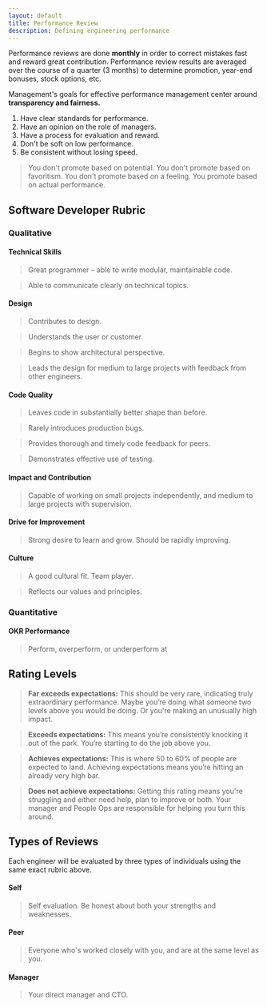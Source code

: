```yaml
---
layout: default
title: Performance Review
description: Defining engineering performance
---
```


Performance reviews are done **monthly** in order to correct mistakes fast and reward great contribution. Performance review results are averaged over the course of a quarter (3 months) to determine promotion, year-end bonuses, stock options, etc.

Management's goals for effective performance management center around **transparency and fairness.**

1. Have clear standards for performance.
1. Have an opinion on the role of managers.
1. Have a process for evaluation and reward.
1. Don't be soft on low performance.
1. Be consistent without losing speed.

> You don't promote based on potential. You don't promote based on favoritism. You don't promote based on a feeling. You promote based on actual performance.

## Software Developer Rubric

### Qualitative

#### Technical Skills

> Great programmer – able to write modular, maintainable code.

> Able to communicate clearly on technical topics.

#### Design

> Contributes to design.

> Understands the user or customer.

> Begins to show architectural perspective.

> Leads the design for medium to large projects with feedback from other engineers.

#### Code Quality

> Leaves code in substantially better shape than before.

> Rarely introduces production bugs.

> Provides thorough and timely code feedback for peers.

> Demonstrates effective use of testing.

#### Impact and Contribution

> Capable of working on small projects independently, and medium to large projects with supervision.

#### Drive for Improvement

> Strong desire to learn and grow. Should be rapidly improving.

#### Culture

> A good cultural fit. Team player.

> Reflects our values and principles.

### Quantitative

#### OKR Performance

> Perform, overperform, or underperform at 

## Rating Levels

> **Far exceeds expectations:** This should be very rare, indicating truly extraordinary performance. Maybe you’re doing what someone two levels above you would be doing. Or you're making an unusually high impact.

> **Exceeds expectations:** This means you’re consistently knocking it out of the park. You’re starting to do the job above you.

> **Achieves expectations:** This is where 50 to 60% of people are expected to land. Achieving expectations means you’re hitting an already very high bar.

> **Does not achieve expectations:** Getting this rating means you're struggling and either need help, plan to improve or both. Your manager and People Ops are responsible for helping you turn this around.

## Types of Reviews

Each engineer will be evaluated by three types of individuals using the same exact rubric above.

#### Self

> Self evaluation. Be honest about both your strengths and weaknesses.

#### Peer

> Everyone who's worked closely with you, and are at the same level as you.

#### Manager

> Your direct manager and CTO.

